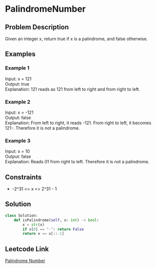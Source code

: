 # PalindromeNumber

## Problem Description
Given an integer x, return true if x is a palindrome, and false otherwise.<br>

## Examples
### Example 1
Input: x = 121<br>
Output: true<br>
Explanation: 121 reads as 121 from left to right and from right to left.<br>

### Example 2
Input: x = -121<br>
Output: false<br>
Explanation: From left to right, it reads -121. From right to left, it becomes 121-. Therefore it is not a palindrome.<br>

### Example 3
Input: x = 10<br>
Output: false<br>
Explanation: Reads 01 from right to left. Therefore it is not a palindrome.<br>

## Constraints
- -2^31 <= x <= 2^31 - 1

## Solution
```python
class Solution:
    def isPalindrome(self, x: int) -> bool:
        x = str(x)
        if x[0] == "-": return False
        return x == x[::-1]
```

## Leetcode Link
[Palindrome Number](https://leetcode.com/problems/palindrome-number/)
